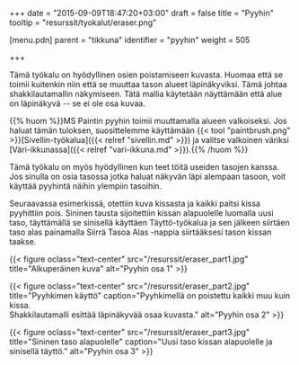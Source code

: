 +++
date = "2015-09-09T18:47:20+03:00"
draft = false
title = "Pyyhin"
tooltip = "resurssit/tyokalut/eraser.png"

[menu.pdn]
    parent = "tikkuna"
    identifier = "pyyhin"
    weight = 505

+++

Tämä työkalu on hyödyllinen osien poistamiseen kuvasta. Huomaa että se toimii kuitenkin niin että se muuttaa tason alueet läpinäkyviksi.
Tämä johtaa shakkilautamallin näkymiseen. Tätä mallia käytetään näyttämään että alue on läpinäkyvä -- se ei ole osa kuvaa.

{{% huom %}}MS Paintin pyyhin toimii muuttamalla alueen valkoiseksi. Jos haluat tämän tuloksen, suosittelemme käyttämään {{< tool "paintbrush.png" >}}[Sivellin-työkalua]({{< relref "sivellin.md" >}}) ja valitse valkoinen väriksi [Väri-ikkunassa]({{< relref "vari-ikkuna.md" >}}).{{% /huom %}}

Tämä työkalu on myös hyödyllinen kun teet töitä useiden tasojen kanssa. Jos sinulla on osia tasossa jotka haluat näkyvän läpi alempaan
tasoon, voit käyttää pyyhintä näihin ylempiin tasoihin.

Seuraavassa esimerkissä, otettiin kuva kissasta ja kaikki paitsi kissa pyyhittiin pois. Sininen tausta sijoitettiin kissan alapuolelle
luomalla uusi taso, täyttämällä se sinisellä käyttäen Täyttö-työkalua ja sen jälkeen siirtäen taso alas painamalla Siirrä Tasoa Alas -nappia
siirtääksesi tason kissan taakse.

<div class="d-flex justify-content-center">

{{< figure oclass="text-center" src="/resurssit/eraser_part1.jpg" title="Alkuperäinen kuva" alt="Pyyhin osa 1" >}}

{{< figure oclass="text-center" src="/resurssit/eraser_part2.jpg" title="Pyyhkimen käyttö" caption="Pyyhkimellä on poistettu kaikki muu kuin kissa.<br>Shakkilautamalli esittää läpinäkyvää osaa kuvasta." alt="Pyyhin osa 2" >}}

{{< figure oclass="text-center" src="/resurssit/eraser_part3.jpg" title="Sininen taso alapuolelle" caption="Uusi taso kissan alapuolelle ja sinisellä täyttö." alt="Pyyhin osa 3" >}}

</div>
